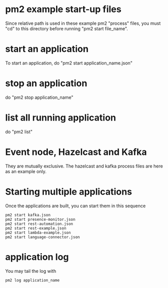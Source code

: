 # pm2 example start-up files

Since relative path is used in these example pm2 "process" files, you must "cd" to this directory before running "pm2 start file_name".

# start an application

To start an application, do "pm2 start application_name.json"

# stop an application

do "pm2 stop application_name"

# list all running application

do "pm2 list"

# Event node, Hazelcast and Kafka

They are mutually exclusive. The hazelcast and kafka process files are here as an example only.

# Starting multiple applications

Once the applications are built, you can start them in this sequence

```
pm2 start kafka.json
pm2 start presence-monitor.json
pm2 start rest-automation.json
pm2 start rest-example.json
pm2 start lambda-example.json
pm2 start language-connector.json
```

# application log

You may tail the log with 

```
pm2 log application_name
```

